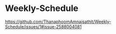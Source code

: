 # Weekly-Schedule

https://github.com/ThanaphoomAmnajsathit/Weekly-Schedule/issues/1#issue-2588004081
